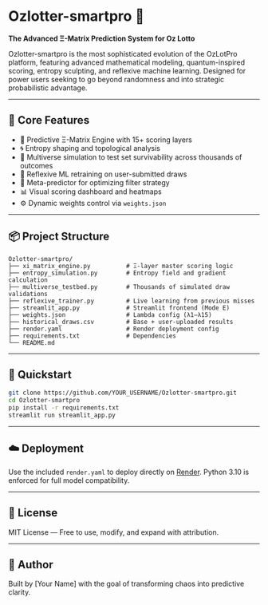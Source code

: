 # Ozlotter-smartpro 🚀  
**The Advanced Ξ-Matrix Prediction System for Oz Lotto**

Ozlotter-smartpro is the most sophisticated evolution of the OzLotPro platform, featuring advanced mathematical modeling, quantum-inspired scoring, entropy sculpting, and reflexive machine learning. Designed for power users seeking to go beyond randomness and into strategic probabilistic advantage.

---

## 🧠 Core Features

- 🔢 Predictive Ξ-Matrix Engine with 15+ scoring layers
- 🌀 Entropy shaping and topological analysis
- 🧬 Multiverse simulation to test set survivability across thousands of outcomes
- 🔁 Reflexive ML retraining on user-submitted draws
- 🧠 Meta-predictor for optimizing filter strategy
- 📊 Visual scoring dashboard and heatmaps
- ⚙️ Dynamic weights control via `weights.json`

---

## 📦 Project Structure

```
Ozlotter-smartpro/
├── xi_matrix_engine.py          # Ξ-layer master scoring logic
├── entropy_simulation.py        # Entropy field and gradient calculation
├── multiverse_testbed.py        # Thousands of simulated draw validations
├── reflexive_trainer.py         # Live learning from previous misses
├── streamlit_app.py             # Streamlit frontend (Mode E)
├── weights.json                 # Lambda config (λ1–λ15)
├── historical_draws.csv         # Base + user-uploaded results
├── render.yaml                  # Render deployment config
├── requirements.txt             # Dependencies
└── README.md
```

---

## 🚀 Quickstart

```bash
git clone https://github.com/YOUR_USERNAME/Ozlotter-smartpro.git
cd Ozlotter-smartpro
pip install -r requirements.txt
streamlit run streamlit_app.py
```

---

## ☁️ Deployment

Use the included `render.yaml` to deploy directly on [Render](https://render.com/). Python 3.10 is enforced for full model compatibility.

---

## 📜 License

MIT License — Free to use, modify, and expand with attribution.

---

## 🙌 Author

Built by [Your Name] with the goal of transforming chaos into predictive clarity.

